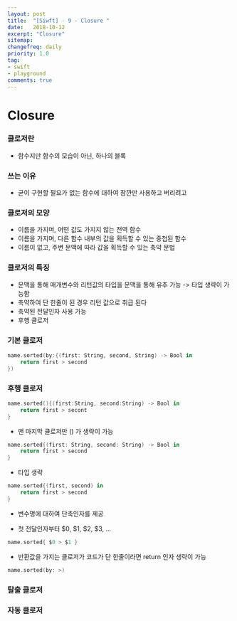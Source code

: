 ```yaml
---
layout: post
title:  "[Siwft] - 9 - Closure "
date:   2018-10-12
excerpt: "Closure"
sitemap:
changefreq: daily
priority: 1.0
tag:
- swift
- playground
comments: true
---
```


# Closure

### 클로저란

- 함수지만 함수의 모습이 아닌, 하나의 블록

### 쓰는 이유

- 굳이 구현할 필요가 없는 함수에 대하여  잠깐만 사용하고 버리려고

### 클로저의 모양

- 이름을 가지며, 어떤 값도 가지지 않는 전역 함수
- 이름을 가지며, 다른 함수 내부의 값을 획득할 수 있는 중첩된 함수
- 이름이 없고, 주변 문맥에 따라 값을 획득할 수 있는 축약 문법

### 클로저의 특징

- 문맥을 통해 매개변수와 리턴값의 타입을 문맥을 통해 유추 가능 -> 타입 생략이 가능함
- 축약하여 단 한줄이 된 경우 리턴 값으로 취급 된다
- 축약된 전달인자 사용 가능
- 후행 클로저

### 기본 클로저

```swift
name.sorted(by:{(first: String, second, String) -> Bool in
	return first > second
})
```

### 후행 클로저

```swift
name.sorted(){(first:String, second:String) -> Bool in
	return first > secont
}
```

- 맨 마지막 클로저만 () 가 생략이 가능

```swift
name.sorted{(first: String, second: String) -> Bool in
	return first > second
}
```

- 타입 생략

```swift
name.sorted{(first, second) in
	return first > second
}
```

- 변수명에 대하여 단축인자를 제공

- 첫 전달인자부터 $0, $1, $2, $3, ...

```swift
name.sorted{ $0 > $1 }
```

- 반환값을 가지는 클로저가 코드가 단 한줄이라면 return 인자 생략이 가능

```swift
name.sorted(by: >)
```

### 탈출 클로저

### 자동 클로저
